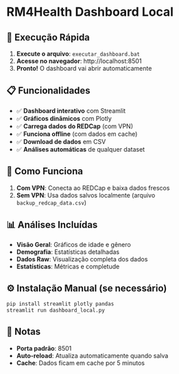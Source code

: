 # RM4Health Dashboard Local

## 🚀 Execução Rápida

1. **Execute o arquivo**: `executar_dashboard.bat`
2. **Acesse no navegador**: http://localhost:8501
3. **Pronto!** O dashboard vai abrir automaticamente

## 📋 Funcionalidades

- ✅ **Dashboard interativo** com Streamlit
- ✅ **Gráficos dinâmicos** com Plotly
- ✅ **Carrega dados do REDCap** (com VPN)
- ✅ **Funciona offline** (com dados em cache)
- ✅ **Download de dados** em CSV
- ✅ **Análises automáticas** de qualquer dataset

## 🔧 Como Funciona

1. **Com VPN**: Conecta ao REDCap e baixa dados frescos
2. **Sem VPN**: Usa dados salvos localmente (arquivo `backup_redcap_data.csv`)

## 📊 Análises Incluídas

- **Visão Geral**: Gráficos de idade e gênero
- **Demografia**: Estatísticas detalhadas
- **Dados Raw**: Visualização completa dos dados
- **Estatísticas**: Métricas e completude

## ⚙️ Instalação Manual (se necessário)

```bash
pip install streamlit plotly pandas
streamlit run dashboard_local.py
```

## 📝 Notas

- **Porta padrão**: 8501
- **Auto-reload**: Atualiza automaticamente quando salva
- **Cache**: Dados ficam em cache por 5 minutos
